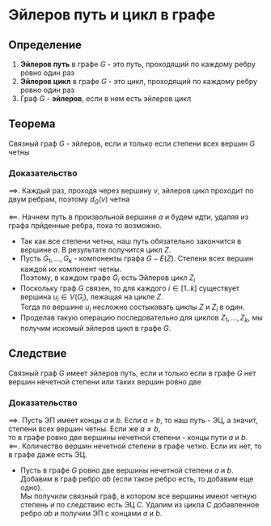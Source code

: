# Эйлеров путь и цикл в графе

## Определение

1) **Эйлеров путь** в графе *G* - это путь, проходящий по каждому ребру ровно один раз  
2) **Эйлеров цикл** в графе *G* - это цикл, проходящий по каждому ребру ровно один раз  
3) Граф *G* - **эйлеров**, если в нем есть эйлеров цикл

## Теорема  
Связный граф *G* - эйлеров, если и только если степени всех вершин *G* четны  
### Доказательство  
$\implies$. Каждый раз, проходя через вершину *v*, эйлеров цикл проходит по двум ребрам, поэтому $d_G(v)$ четна

$\impliedby$. Начнем путь в произвольной вершине *a* и будем идти, удаляя из графа прйденные ребра, пока то возможно.  
* Так как все степени четны, наш путь обязательно закончится в вершине *a*. В результате получится цикл *Z*.  
* Пусть $G_1, ..., G_k$ - компоненты графа $G - E(Z)$. Степени всех вершин каждой их компонент четны.  
Поэтому, в каждом графе $G_i$ есть Эйлеров цикл $Z_i$
* Поскольку граф *G* связен, то для каждого $i \in [1..k]$ существует вершина $u_i \in V(G_i)$, лежащая на цикле *Z*.  
Тогда по вершине $u_i$ несложно состыковать циклы *Z* и $Z_i$ в один.
* Проделав такую операцию последовательно для циклов $Z_1, ..., Z_k$, мы получим искомый эйлеров цикл в графе *G*.

## Следствие  
Связный граф *G* имеет эйлеров путь, если и только если в графе *G* нет вершин нечетной степени или таких вершин ровно две  
### Доказательство  
$\implies$. Пусть ЭП имеет концы *a* и *b*. Если *a = b*, то наш путь - ЭЦ, а значит, степени всех вершин четны. Если же $a \ne b$,  
то в графе ровно две вершины нечетной степени - концы пути *a* и *b*.  
$\impliedby$. Количество вершин нечетной степени в графе четно. Если их нет, то в графе даже есть ЭЦ.  
* Пусть в графе *G* ровно две вершины нечетной степени *a* и *b*. Добавим в граф ребро *ab* (если такое ребро есть, то добавим еще одно).  
Мы получили связный граф, в котором все вершины имеют четную степень и по следствию есть ЭЦ *C*. Удалим из цикла *C* добавленное ребро *ab* и получим ЭП с концами *a* и *b*.